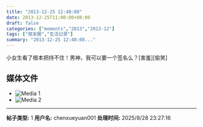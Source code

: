 ```yaml
---
title: "2013-12-25 12:40:08"
date: 2013-12-25T11:00:00+08:00
draft: false
categories: ["moments","2013","2013-12"]
tags: ["朋友圈","生活记录"]
summary: "2013-12-25 12:40:08..."
---
```


小女生看了根本把持不住！男神，我可以要一个签名么？[害羞][偷笑]

## 媒体文件

- ![Media 1](/Moments/photos/2013-12-25/201312251240080.jpg)
- ![Media 2](/Moments/photos/2013-12-25/201312251240081.jpg)

---

**帖子类型:** 1
**用户名:** chenxueyuan001
**处理时间:** 2025/8/28 23:27:16